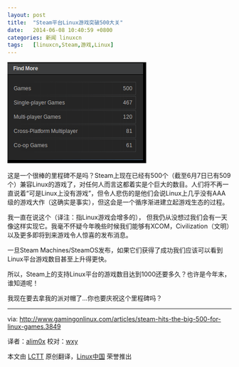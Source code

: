 ```yaml
---
layout: post
title:	"Steam平台Linux游戏突破500大关"
date:	2014-06-08 10:40:59 +0800 
categories:	新闻 linuxcn 
tags:	[linuxcn,Steam,游戏,Linux]
---
```



![](/Asserts/Images/album/201406/08/104102r8439069586m8zn6.png)


这是一个很棒的里程碑不是吗？Steam上现在已经有500个（截至6月7日已有509个）兼容Linux的游戏了，对任何人而言这都着实是个巨大的数目。人们将不再一直说着“可是Linux上没有游戏”，但令人悲伤的是他们会说Linux上几乎没有AAA级的游戏大作（这确实是事实），但这会是一个循序渐进建立起游戏生态的过程。


我一直在说这个（译注：指Linux游戏会增多的）， 但我仍从没想过我们会有一天像这样实现它。我毫不怀疑今年晚些时候我们能够有XCOM，Civilization（文明）以及更多即将到来游戏令人惊喜的发布消息。


一旦Steam Machines/SteamOS发布，如果它们获得了成功我们应该可以看到Linux平台游戏数目甚至上升得更快。


所以，Steam上的支持Linux平台的游戏数目达到1000还要多久？也许是今年末，谁知道呢！


我现在要去拿我的派对帽了...你也要庆祝这个里程碑吗？




---


via: <http://www.gamingonlinux.com/articles/steam-hits-the-big-500-for-linux-games.3849>


译者：[alim0x](https://github.com/alim0x) 校对：[wxy](https://github.com/wxy)


本文由 [LCTT](https://github.com/LCTT/TranslateProject) 原创翻译，[Linux中国](http://linux.cn/) 荣誉推出
